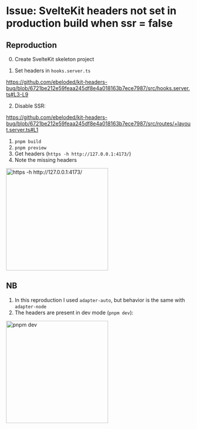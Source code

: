# Issue: SvelteKit headers not set in production build when ssr = false

## Reproduction

0. Create SvelteKit skeleton project

1. Set headers in `hooks.server.ts`

https://github.com/ebeloded/kit-headers-bug/blob/6721be212e59feaa245df8e4a018163b7ece7987/src/hooks.server.ts#L3-L9

2. Disable SSR:

https://github.com/ebeloded/kit-headers-bug/blob/6721be212e59feaa245df8e4a018163b7ece7987/src/routes/+layout.server.ts#L1




1. `pnpm build`
2. `pnpm preview`
3. Get headers (`https -h http://127.0.0.1:4173/`)
4. Note the missing headers

<img width="278" alt="https -h http://127.0.0.1:4173/" src="https://user-images.githubusercontent.com/5859177/211444295-e2c44318-3fed-4733-9216-7d9ec8465e84.png">


## NB
1. In this reproduction I used `adapter-auto`, but behavior is the same with `adapter-node`
2. The headers are present in dev mode (`pnpm dev`):

<img width="278" alt="pnpm dev" src="https://user-images.githubusercontent.com/5859177/211446377-80fbe992-ba59-4f28-95be-7a0f1b800c03.png">
